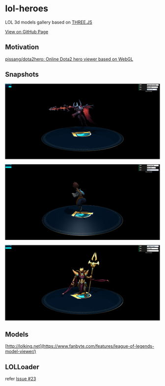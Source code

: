 # lol-heroes

LOL 3d models gallery based on [THREE.JS](https://threejs.org/)

[View on GitHub Page](https://96486d9b.github.io/lol-heroes)

## Motivation

[pissang/dota2hero: Online Dota2 hero viewer based on WebGL](https://github.com/pissang/dota2hero)

## Snapshots

![](./snapshots/1.png)

![](./snapshots/2.png)

![](./snapshots/6.png)

## Models

[http://lolking.net](https://www.fanbyte.com/features/league-of-legends-model-viewer/)

## LOLLoader

refer [Issue #23](https://github.com/tengge1/ShadowEditor/issues/23)
